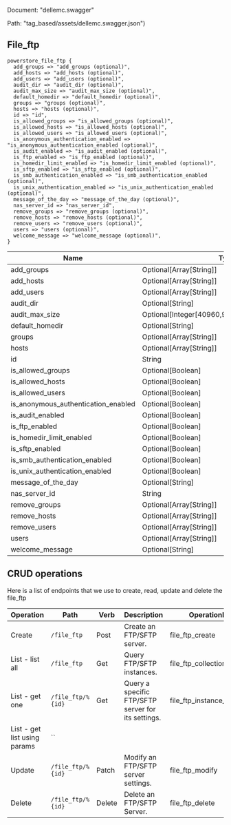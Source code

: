 Document: "dellemc.swagger"


Path: "tag_based/assets/dellemc.swagger.json")

## File_ftp



```puppet
powerstore_file_ftp {
  add_groups => "add_groups (optional)",
  add_hosts => "add_hosts (optional)",
  add_users => "add_users (optional)",
  audit_dir => "audit_dir (optional)",
  audit_max_size => "audit_max_size (optional)",
  default_homedir => "default_homedir (optional)",
  groups => "groups (optional)",
  hosts => "hosts (optional)",
  id => "id",
  is_allowed_groups => "is_allowed_groups (optional)",
  is_allowed_hosts => "is_allowed_hosts (optional)",
  is_allowed_users => "is_allowed_users (optional)",
  is_anonymous_authentication_enabled => "is_anonymous_authentication_enabled (optional)",
  is_audit_enabled => "is_audit_enabled (optional)",
  is_ftp_enabled => "is_ftp_enabled (optional)",
  is_homedir_limit_enabled => "is_homedir_limit_enabled (optional)",
  is_sftp_enabled => "is_sftp_enabled (optional)",
  is_smb_authentication_enabled => "is_smb_authentication_enabled (optional)",
  is_unix_authentication_enabled => "is_unix_authentication_enabled (optional)",
  message_of_the_day => "message_of_the_day (optional)",
  nas_server_id => "nas_server_id",
  remove_groups => "remove_groups (optional)",
  remove_hosts => "remove_hosts (optional)",
  remove_users => "remove_users (optional)",
  users => "users (optional)",
  welcome_message => "welcome_message (optional)",
}
```

| Name        | Type           | Required       |
| ------------- | ------------- | ------------- |
|add_groups | Optional[Array[String]] | false |
|add_hosts | Optional[Array[String]] | false |
|add_users | Optional[Array[String]] | false |
|audit_dir | Optional[String] | false |
|audit_max_size | Optional[Integer[40960,9223372036854775807]] | false |
|default_homedir | Optional[String] | false |
|groups | Optional[Array[String]] | false |
|hosts | Optional[Array[String]] | false |
|id | String | true |
|is_allowed_groups | Optional[Boolean] | false |
|is_allowed_hosts | Optional[Boolean] | false |
|is_allowed_users | Optional[Boolean] | false |
|is_anonymous_authentication_enabled | Optional[Boolean] | false |
|is_audit_enabled | Optional[Boolean] | false |
|is_ftp_enabled | Optional[Boolean] | false |
|is_homedir_limit_enabled | Optional[Boolean] | false |
|is_sftp_enabled | Optional[Boolean] | false |
|is_smb_authentication_enabled | Optional[Boolean] | false |
|is_unix_authentication_enabled | Optional[Boolean] | false |
|message_of_the_day | Optional[String] | false |
|nas_server_id | String | true |
|remove_groups | Optional[Array[String]] | false |
|remove_hosts | Optional[Array[String]] | false |
|remove_users | Optional[Array[String]] | false |
|users | Optional[Array[String]] | false |
|welcome_message | Optional[String] | false |



## CRUD operations

Here is a list of endpoints that we use to create, read, update and delete the file_ftp

| Operation | Path | Verb | Description | OperationID |
| ------------- | ------------- | ------------- | ------------- | ------------- |
|Create|`/file_ftp`|Post|Create an FTP/SFTP server.|file_ftp_create|
|List - list all|`/file_ftp`|Get|Query FTP/SFTP instances.|file_ftp_collection_query|
|List - get one|`/file_ftp/%{id}`|Get|Query a specific FTP/SFTP server for its settings.|file_ftp_instance_query|
|List - get list using params|``||||
|Update|`/file_ftp/%{id}`|Patch|Modify an FTP/SFTP server settings.|file_ftp_modify|
|Delete|`/file_ftp/%{id}`|Delete|Delete an FTP/SFTP Server.|file_ftp_delete|
